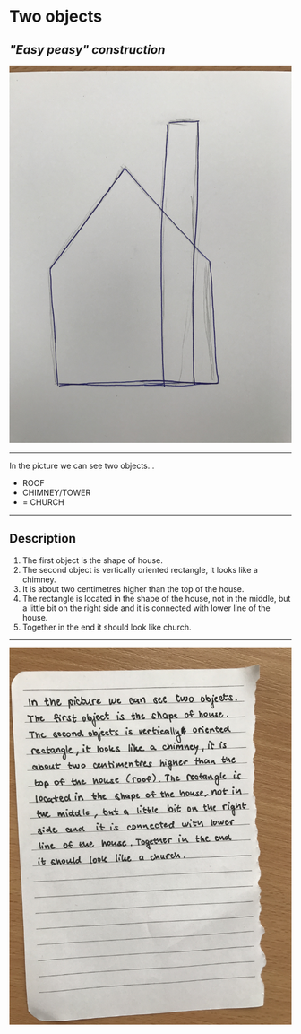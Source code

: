 # Two objects
## _"Easy peasy" construction_

![00-composition](img/picture.jpg)


---
In the picture we can see two objects... 
- ROOF
- CHIMNEY/TOWER
- = CHURCH
---

## Description
1. The first object is the shape of house. 
2. The second object is vertically oriented rectangle, it looks like a chimney.
3. It is about two centimetres higher than the top of the house. 
4. The rectangle is located in the shape of the house, not in the middle, but a little bit on the right side and it is connected with lower line of the house. 
5. Together in the end it should look like church.

---

![00-composition](img/sentences.jpg)
